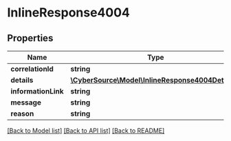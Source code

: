 # InlineResponse4004

## Properties
Name | Type | Description | Notes
------------ | ------------- | ------------- | -------------
**correlationId** | **string** |  | [optional] 
**details** | [**\CyberSource\Model\InlineResponse4004Details[]**](InlineResponse4004Details.md) |  | [optional] 
**informationLink** | **string** |  | [optional] 
**message** | **string** |  | 
**reason** | **string** |  | 

[[Back to Model list]](../README.md#documentation-for-models) [[Back to API list]](../README.md#documentation-for-api-endpoints) [[Back to README]](../README.md)


